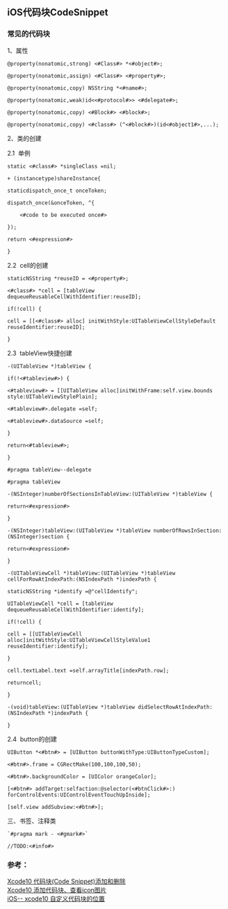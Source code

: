 ##  iOS代码块CodeSnippet

### 常见的代码块
1、属性
```
@property(nonatomic,strong) <#Class#> *<#object#>;

@property(nonatomic,assign) <#Class#> <#property#>;

@property(nonatomic,copy) NSString *<#name#>;

@property(nonatomic,weak)id<<#protocol#>> <#delegate#>;

@property(nonatomic,copy) <#Block#> <#block#>;

@property(nonatomic,copy) <#class#> (^<#block#>)(id<#object1#>,...);
```

2、类的创建

2.1  单例
```
static <#class#> *singleClass =nil;

+ (instancetype)shareInstance{

staticdispatch_once_t onceToken;

dispatch_once(&onceToken, ^{

    <#code to be executed once#>

});

return <#expression#>

}
```
2.2  cell的创建
```
staticNSString *reuseID = <#property#>;

<#class#> *cell = [tableView dequeueReusableCellWithIdentifier:reuseID];

if(!cell) {

cell = [[<#class#> alloc] initWithStyle:UITableViewCellStyleDefault reuseIdentifier:reuseID];

}
```
2.3  tableView快捷创建
```
-(UITableView *)tableView {

if(!<#tableview#>) {

<#tableview#> = [[UITableView alloc]initWithFrame:self.view.bounds style:UITableViewStylePlain];

<#tableview#>.delegate =self;

<#tableview#>.dataSource =self;

}

return<#tableview#>;

}

#pragma tableView--delegate

#pragma tableView

-(NSInteger)numberOfSectionsInTableView:(UITableView *)tableView {

return<#expression#>

}

-(NSInteger)tableView:(UITableView *)tableView numberOfRowsInSection:(NSInteger)section {

return<#expression#>

}

-(UITableViewCell *)tableView:(UITableView *)tableView cellForRowAtIndexPath:(NSIndexPath *)indexPath {

staticNSString *identify =@"cellIdentify";

UITableViewCell *cell = [tableView dequeueReusableCellWithIdentifier:identify];

if(!cell) {

cell = [[UITableViewCell alloc]initWithStyle:UITableViewCellStyleValue1 reuseIdentifier:identify];

}

cell.textLabel.text =self.arrayTitle[indexPath.row];

returncell;

}

-(void)tableView:(UITableView *)tableView didSelectRowAtIndexPath:(NSIndexPath *)indexPath {

}
```
2.4  button的创建
```
UIButton *<#btn#> = [UIButton buttonWithType:UIButtonTypeCustom];

<#btn#>.frame = CGRectMake(100,100,100,50);

<#btn#>.backgroundColor = [UIColor orangeColor];

[<#btn#> addTarget:selfaction:@selector(<#btnClick#>:) forControlEvents:UIControlEventTouchUpInside];

[self.view addSubview:<#btn#>];
```

三、书签、注释类
```
`#pragma mark - <#gmark#>`

//TODO:<#info#>
```




### 参考：
[Xcode10 代码块(Code Snippet)添加和删除](https://blog.csdn.net/lg767201403/article/details/82761448?utm_source=blogxgwz1)  
[Xcode10 添加代码块、查看icon图片](https://blog.csdn.net/zxtc19920/article/details/82783311?utm_source=blogxgwz0)  
[iOS-- xcode10 自定义代码块的位置](https://blog.csdn.net/iotjin/article/details/49871085)  
